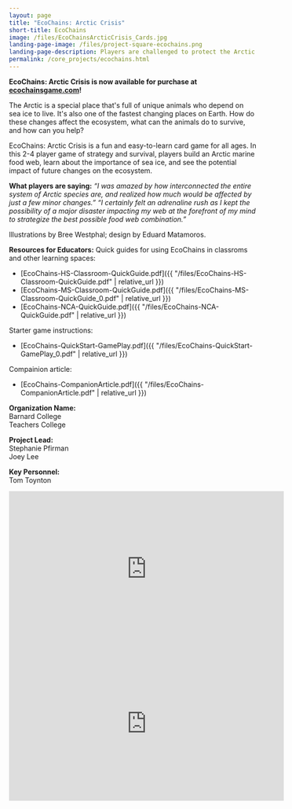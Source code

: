 ```yaml
---
layout: page
title: "EcoChains: Arctic Crisis"
short-title: EcoChains
image: /files/EcoChainsArcticCrisis_Cards.jpg
landing-page-image: /files/project-square-ecochains.png
landing-page-description: Players are challenged to protect the Arctic marine ecosystem from the effects of rapidly warming temperatures in this card game of strategy and survival.
permalink: /core_projects/ecochains.html
---
```


**EcoChains: Arctic Crisis is now available for purchase at [ecochainsgame.com](http://www.amazon.com/dp/B00Q8S8J8I/ref=as_li_ss_tl?ie=UTF8&amp;linkCode=sl1&amp;tag=httpwwwgame05-20&amp;linkId=5ac733fbd0a363c1264e1f7f836bbbc4")!**

The Arctic is a special place that's full of unique animals who depend on sea ice to live. It's also one of the fastest changing places on Earth. How do these changes affect the ecosystem, what can the animals do to survive, and how can you help?

EcoChains: Arctic Crisis is a fun and easy-to-learn card game for all ages. In this 2-4 player game of strategy and survival, players build an Arctic marine food web, learn about the importance of sea ice, and see the potential impact of future changes on the ecosystem.

**What players are saying:**
*“I was amazed by how interconnected the entire system of Arctic species are, and realized how much would be affected by just a few minor changes.”*
*“I certainly felt an adrenaline rush as I kept the possibility of a major disaster impacting my web at the forefront of my mind to strategize the best possible food web combination.”*

lllustrations by Bree Westphal; design by Eduard Matamoros.

**Resources for Educators:**
Quick guides for using EcoChains in classroms and other learning spaces:
- [EcoChains-HS-Classroom-QuickGuide.pdf]({{ "/files/EcoChains-HS-Classroom-QuickGuide.pdf" | relative_url }})
- [EcoChains-MS-Classroom-QuickGuide.pdf]({{ "/files/EcoChains-MS-Classroom-QuickGuide_0.pdf" | relative_url }})
- [EcoChains-NCA-QuickGuide.pdf]({{ "/files/EcoChains-NCA-QuickGuide.pdf" | relative_url }})

Starter game instructions:
- [EcoChains-QuickStart-GamePlay.pdf]({{ "/files/EcoChains-QuickStart-GamePlay_0.pdf" | relative_url }})

Compainion article:
- [EcoChains-CompanionArticle.pdf]({{ "/files/EcoChains-CompanionArticle.pdf" | relative_url }})

**Organization Name:**  
Barnard College  
Teachers College  

**Project Lead:**  
Stephanie Pfirman  
Joey Lee  

**Key Personnel:**  
Tom Toynton  

<iframe width="560" height="315" src="https://www.youtube-nocookie.com/embed/7Fr0oesvwck?rel=0" frameborder="0" allowfullscreen></iframe>

<iframe width="560" height="315" src="https://www.youtube-nocookie.com/embed/npii9FYaMT8?rel=0" frameborder="0" allowfullscreen></iframe>
